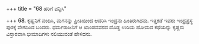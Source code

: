 +++
title = "68 ಹರಿಗೆ ವನ್ದಿಸಿ"

+++
68. ಕೃಷ್ಣನಿಗೆ ವಂದಿಸಿ, ಮಗನನ್ನು ಪ್ರೀತಿಯಿಂದ ಆದರಿಸಿ ಇಂದ್ರನು ಹಿಂತಿರುಗಿದನು. ಇತ್ತಕಡೆ ಇವರು ಇಂದ್ರಪ್ರಸ್ಥ ಪುರಕ್ಕೆ ವೇಗದಿಂದ ಬಂದರು. ಧರ್ಮರಾಜನಿಗೆ ಆ ಖಾಂಡವವನದ ದೊಡ್ಡ ಉರಿಯ ಹೋಮದ ಕಥೆಯನ್ನು ಕೃಷ್ಣನು ವಿಸ್ತಾರವಾಗಿ ಭೀಮಾದಿಗಳು ನಲಿಯುವಂತೆ ಹೇಳಿದನು.